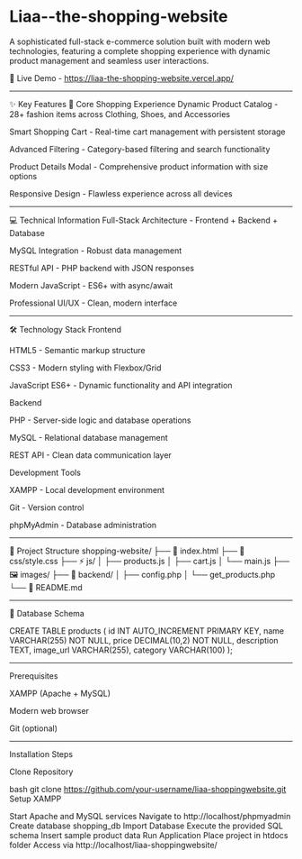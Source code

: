 # Liaa--the-shopping-website
A sophisticated full-stack e-commerce solution built with modern web technologies, featuring a complete shopping experience with dynamic product management and seamless user interactions.

🚀 Live Demo - https://liaa-the-shopping-website.vercel.app/
 _____________________________________________________________________________________________________________________________________________________________________________________________________________________________
 ✨ Key Features
🛒 Core Shopping Experience
Dynamic Product Catalog - 28+ fashion items across Clothing, Shoes, and Accessories

Smart Shopping Cart - Real-time cart management with persistent storage

Advanced Filtering - Category-based filtering and search functionality

Product Details Modal - Comprehensive product information with size options

Responsive Design - Flawless experience across all devices
______________________________________________________________________________________________________________________________________________________________________________________________________________________________
💻 Technical Information
Full-Stack Architecture - Frontend + Backend + Database

MySQL Integration - Robust data management

RESTful API - PHP backend with JSON responses

Modern JavaScript - ES6+ with async/await

Professional UI/UX - Clean, modern interface
______________________________________________________________________________________________________________________________________________________________________________________________________________________________
🛠️ Technology Stack
Frontend

HTML5 - Semantic markup structure

CSS3 - Modern styling with Flexbox/Grid

JavaScript ES6+ - Dynamic functionality and API integration



Backend

PHP - Server-side logic and database operations

MySQL - Relational database management

REST API - Clean data communication layer



Development Tools

XAMPP - Local development environment

Git - Version control

phpMyAdmin - Database administration
______________________________________________________________________________________________________________________________________________________________________________________________________________________________
📁 Project Structure
shopping-website/
├── 📄 index.html
├── 🎨 css/style.css
├── ⚡ js/
│   ├── products.js
│   ├── cart.js
│   └── main.js
├── 🖼️ images/
├── 🔧 backend/
│   ├── config.php
│   └── get_products.php
└── 📖 README.md
______________________________________________________________________________________________________________________________________________________________________________________________________________________________
📁 Database Schema


CREATE TABLE products (
    id INT AUTO_INCREMENT PRIMARY KEY,
    name VARCHAR(255) NOT NULL,
    price DECIMAL(10,2) NOT NULL,
    description TEXT,
    image_url VARCHAR(255),
    category VARCHAR(100)
);
______________________________________________________________________________________________________________________________________________________________________________________________________________________________
Prerequisites

XAMPP (Apache + MySQL)

Modern web browser

Git (optional)
_____________________________________________________________________________________________________________________________________________________________________________________________________________________________
Installation Steps

Clone Repository

bash
git clone https://github.com/your-username/liaa-shoppingwebsite.git
Setup XAMPP

Start Apache and MySQL services
Navigate to http://localhost/phpmyadmin
Create database shopping_db
Import Database
Execute the provided SQL schema
Insert sample product data
Run Application
Place project in htdocs folder
Access via http://localhost/liaa-shoppingwebsite/
